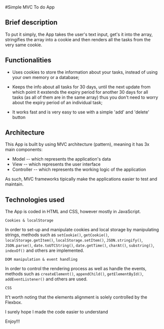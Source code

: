 #Simple MVC To do App

## Brief description

To put it simply, the App takes the user's text input, get's it into the array, stringifies the array into a cookie and then renders all the tasks from the very same cookie.

## Functionalities 

- Uses cookies to store the information about your tasks, instead of using your own memory or a database;

- Keeps the info about all tasks for 30 days, until the next update from which point it exstends the expiry period for another 30 days for all tasks (as all of them are in the same array) thus you don't need to worry about the expiry period of an individual task;

- It works fast and is very easy to use with a simple 'add' and 'delete' button

## Architecture

This App is built by using MVC architecture (pattern), meaning it has 3x main components:

 - Model -- which represents the application's data
 - View -- which represents the user interface 
 - Controller -- which represents the working logic of the application 

 As such, MVC frameworks tipically make the applications easier to test and maintain.

 ## Technologies used

The App is coded in HTML and CSS, however mostly in JavaScript.

`` Cookies & localStorage ``

In order to set-up and manipulate cookies and local storage by manipulating strings, methods such as `setCookie()`, `getCookie()`, `localStorage.getItem()`, `localStorage.setItem()`, `JSON.stringify()`, `JSON.parse()`, `date.toUTCString()`, `date.getTime()`, `charAt()`, `substring()`, `indexOf()` and others are implemented.

`` DOM manipulation & event handling ``

In order to control the rendering process as well as handle the events, methods such as `createElement()`, `appendChild()`, `getElementById()`, `addEventListener()` and others are used.

`` CSS ``

It't worth noting that the elements alignment is solely controlled by the Flexbox.

I surely hope I made the code easier to understand

Enjoy!!!
